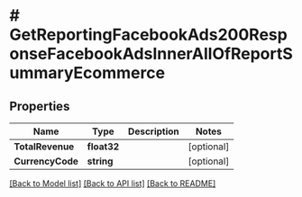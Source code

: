 # # GetReportingFacebookAds200ResponseFacebookAdsInnerAllOfReportSummaryEcommerce


## Properties 


Name | Type | Description | Notes
------------ | ------------- | ------------- | -------------
**TotalRevenue**| **float32** |   | [optional]
**CurrencyCode**| **string** |   | [optional]


[[Back to Model list]](../../README.md#models) [[Back to API list]](../../README.md#endpoints) [[Back to README]](../../README.md)

